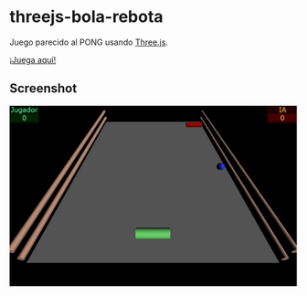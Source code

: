 threejs-bola-rebota
===================

Juego parecido al PONG usando [Three.js](https://github.com/mrdoob/three.js/tree/).

[¡Juega aquí!](http://enjoy-games.github.io/threejs-bola-rebota/)

## Screenshot
<img src="screenshot-bola-rebota-3d.jpg" style="border:0;">
